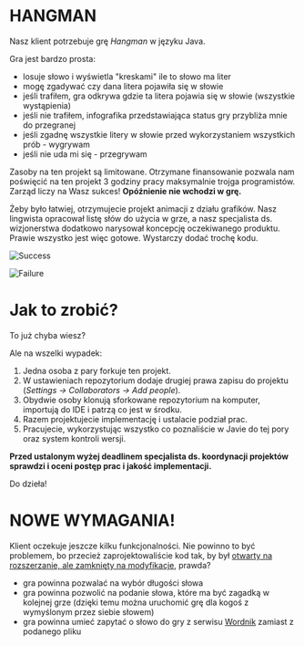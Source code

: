 # HANGMAN

Nasz klient potrzebuje grę *Hangman* w języku Java.

Gra jest bardzo prosta:

* losuje słowo i wyświetla "kreskami" ile to słowo ma liter
* mogę zgadywać czy dana litera pojawiła się w słowie
* jeśli trafiłem, gra odkrywa gdzie ta litera pojawia się w słowie (wszystkie wystąpienia)
* jeśli  nie trafiłem, infografika przedstawiająca status gry przybliża mnie do przegranej
* jeśli zgadnę wszystkie litery w słowie przed wykorzystaniem wszystkich prób - wygrywam
* jeśli nie uda mi się - przegrywam

Zasoby na ten projekt są limitowane. Otrzymane finansowanie pozwala nam poświęcić na ten projekt
3 godziny pracy maksymalnie trojga programistów. Zarząd liczy na Wasz sukces! **Opóźnienie nie wchodzi w grę.**

Żeby było łatwiej, otrzymujecie projekt animacji z działu grafików. Nasz lingwista
opracował listę słów do użycia w grze, a nasz specjalista ds. wizjonerstwa dodatkowo 
narysował koncepcję oczekiwanego produktu. Prawie wszystko jest więc gotowe. Wystarczy dodać trochę kodu.

![Success](https://raw.githubusercontent.com/fracz/java-hangman/master/img/success.gif)

![Failure](https://raw.githubusercontent.com/fracz/java-hangman/master/img/fail.gif)

# Jak to zrobić?

To już chyba wiesz?

Ale na wszelki wypadek:

1. Jedna osoba z pary forkuje ten projekt.
2. W ustawieniach repozytorium dodaje drugiej prawa zapisu do projektu (*Settings -> Collaborators -> Add people*).
3. Obydwie osoby klonują sforkowane repozytorium na komputer, importują do IDE i patrzą co jest w środku.
4. Razem projektujecie implementację i ustalacie podział prac.
5. Pracujecie, wykorzystując wszystko co poznaliście w Javie do tej pory oraz system kontroli wersji.

**Przed ustalonym wyżej deadlinem specjalista ds. koordynacji projektów sprawdzi i oceni postęp prac i jakość implementacji.**

Do dzieła!

# NOWE WYMAGANIA!

Klient oczekuje jeszcze kilku funkcjonalności. Nie powinno to być problemem, bo przecież zaprojektowaliście
kod tak, by był [otwarty na rozszerzanie, ale zamknięty na modyfikacje](https://pl.wikipedia.org/wiki/Zasada_otwarte-zamkni%C4%99te),
prawda?

* gra powinna pozwalać na wybór długości słowa
* gra powinna pozwolić na podanie słowa, które ma być zagadką w kolejnej grze 
  (dzięki temu można uruchomić grę dla kogoś z wymyślonym przez siebie słowem)
* gra powinna umieć zapytać o słowo do gry z serwisu 
  [Wordnik](http://api.wordnik.com/v4/words.json/randomWords?hasDictionaryDef=true&minCorpusCount=0&minLength=5&maxLength=15&limit=1&api_key=a2a73e7b926c924fad7001ca3111acd55af2ffabf50eb4ae5)
  zamiast z podanego pliku
  
